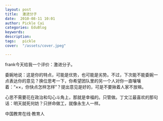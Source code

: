 ```yaml
---
layout: post  
title:  激进分子  
date:  2010-08-11 10:01  
author: Pickle Cai  
categories: EduBlog  
keywords: 
description:   
tags:	pickle   
cover:  "/assets/cover.jpeg"  

---  
```

    
 frank今天给我一个评价：激进分子。

委婉地说：这是你的特点，可能是优势，也可能是劣势。不过，下次能不能委婉一点表达你的意见？换位思考一下，你希望团队里的另一个人对你一直嚷嚷着：“××，你快点怎样怎样”？提出意见是好的，可是不要揪着人家不放嘛。

心思不需要花在政治和勾心斗角上，那就是幸福的。只管做。丁文江最喜欢的那句话：明天就死何妨？只拼命做工，就像永生人一样。				

		    
 中国教育在线·教育人

